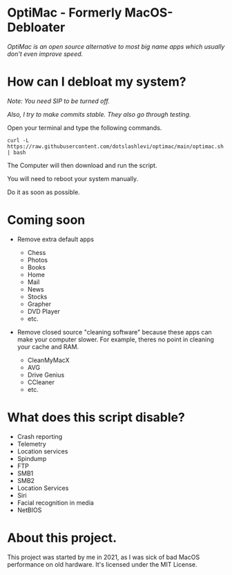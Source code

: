 # OptiMac - Formerly MacOS-Debloater

*OptiMac is an open source alternative to most big name apps which usually don't even improve speed.*

# How can I debloat my system?

*Note: You need SIP to be turned off.*

*Also, I try to make commits stable. They also go through testing.*

Open your terminal and type the following commands.

```
curl -L https://raw.githubusercontent.com/dotslashlevi/optimac/main/optimac.sh | bash
```
The Computer will then download and run the script.

You will need to reboot your system manually.

Do it as soon as possible.

# Coming soon

- Remove extra default apps 
  - Chess
  - Photos 
  - Books
  - Home
  - Mail
  - News
  - Stocks
  - Grapher
  - DVD Player
  - etc.

- Remove closed source "cleaning software" because these apps can make your computer slower. For example, theres no point in cleaning your cache and RAM.
  - CleanMyMacX
  - AVG
  - Drive Genius
  - CCleaner
  - etc.
 
# What does this script disable?
- Crash reporting
- Telemetry
- Location services
- Spindump
- FTP
- SMB1
- SMB2
- Location Services
- Siri
- Facial recognition in media
- NetBIOS

# About this project.

This project was started by me in 2021, as I was sick of bad MacOS performance on old hardware. It's licensed under the MIT License.
